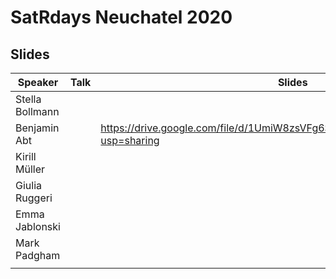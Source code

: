 # SatRdays Neuchatel 2020

## Slides

|Speaker   | Talk  | Slides  |
|---|---|---|
| Stella Bollmann  |   |   |
| Benjamin Abt  |   | https://drive.google.com/file/d/1UmiW8zsVFg6SY9rwAg7Hd0CefS0EClKC/view?usp=sharing  |
| Kirill Müller |   |   |
| Giulia Ruggeri  |   |   |
| Emma Jablonski  |   |   |
| Mark Padgham  |   |   |
|   |   |   |

